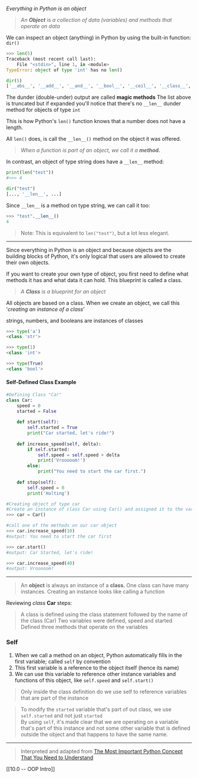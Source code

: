 *Everything in Python is an object*

> *An __Object__ is a collection of data (variables) and methods that operate on data*

We can inspect an object (anything) in Python by using the built-in function: `dir()`

```py
>>> len(5)
Traceback (most recent call last):
	File "<stdin>", line 1, in <module>
TypeError: object of type 'int' has no len()
```


```py
dir(5)
['__abs__', '__add__', '__and__', '__bool__', '__ceil__', '__class__',...]
```

The dunder (double-under) output are called **magic methods**
The list above is truncated but if expanded you'll notice that there's no `__len__`
dunder method for objects of type `int`

This is how Python's `len()` function knows that a number does not have a length.

All `len()` does, is call the `__len__()` method on the object it was offered.

> _When a function is part of an object, we call it a **method.**_

In contrast,  an object of type string does have a `__len__` method:
```py
print(len("test"))
#>>> 4

dir("test")
[..., '__len__', ...]
```

Since `__len__` is a method on type string, we can call it too:
```py
>>> "test".__len__()
4
```

> Note: This is equivalent to `len("test")`, but a lot less elegant.
___
Since everything in Python is an object and because objects are the building blocks of Python, it's only logical that users are allowed to create their own objects.

If you want to create your own type of object, you first need to define what methods it has and what data it can hold. This blueprint is called a class.

> *A __Class__ is a blueprint for an object*

All objects are based on a class. When we create an object, we call this '_creating an instance of a class_'

strings, numbers, and booleans are instances of classes

```py
>>> type('a')
<class 'str'>

>>> type(1)
<class 'int'>

>>> type(True)
<class 'bool'>
```

#### Self-Defined Class Example
```py
#Defining Class "Car"
class Car:
	speed = 0
	started = False
	
	def start(self):
		self.started = True
		print("Car started, let's ride!")
		
	def increase_speed(self, delta):
		if self.started:
			self.speed = self.speed + delta
			print('Vrooooom!')
		else:
			print("You need to start the car first.")
	
	def stop(self):
		self.speed = 0
		print('Halting')

#Creating object of type car
#Create an instance of class Car using Car() and assigned it to the variable car
>>> car = Car()

#call one of the methods on our car object
>>> car.increase_speed(10)
#output: You need to start the car first

>>> car.start()
#output: Car Started, let's ride!

>>> car.increase_speed(40)
#output: Vrooooom!


```
---
> An **object** is always an instance of a **class.** 
> One class can have many instances.
> Creating an instance looks like calling a function


Reviewing _class_ **Car** steps:
> A class is defined using the class statement followed by the name of the class (Car)
> Two variables were defined, speed and started
> Defined three methods that operate on the variables

### Self
1. When we call a method on an object, Python automatically fills in the first variable; called `self` by convention
2. This first variable is a reference to the object itself (hence its name)
3. We can use this variable to reference other instance variables and functions of this object, like `self.speed` and `self.start()` <br />

> Only inside the class definition do we use self to reference variables that are part of the instance

> To modify the `started` variable that's part of out class, we use `self.started` and not just `started` <br />
> By using `self`, it's made clear that we are operating on a variable that's part of this instance and not some other variable that is defined outside the object and that happens to have the same name.

---
> Interpreted and adapted  from [The Most Important Python Concept That You Need to Understand](https://towardsdatascience.com/the-most-important-python-concept-that-you-need-to-understand-985b98bbb84)

[[10.0 -- OOP Intro]]